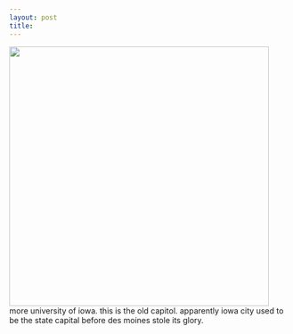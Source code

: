 ```yaml
---
layout: post
title: 
---
```


<a href="images/7.jpg"><img width=466 src="images/7.jpg"/></a><br/>
more university of iowa. this is the old capitol. apparently iowa city used to be the state capital before des moines stole its glory.
